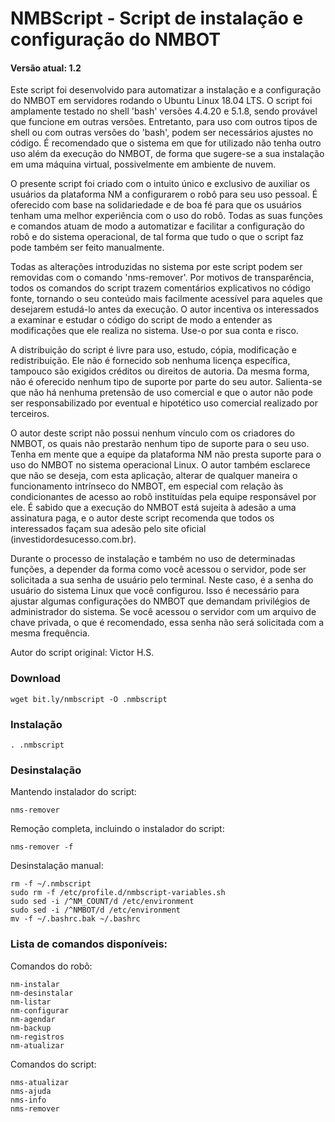 # NMBScript - Script de instalação e configuração do NMBOT
#### Versão atual: 1.2

Este script foi desenvolvido para automatizar a instalação e a configuração do NMBOT em servidores rodando o Ubuntu Linux 18.04 LTS. O script foi amplamente testado no shell 'bash' versões 4.4.20 e 5.1.8, sendo provável que funcione em outras versões. Entretanto, para uso com outros tipos de shell ou com outras versões do 'bash', podem ser necessários ajustes no código. É recomendado que o sistema em que for utilizado não tenha outro uso além da execução do NMBOT, de forma que sugere-se a sua instalação em uma máquina virtual, possivelmente em ambiente de nuvem.

O presente script foi criado com o intuito único e exclusivo de auxiliar os usuários da plataforma NM a configurarem o robô para seu uso pessoal. É oferecido com base na solidariedade e de boa fé para que os usuários tenham uma melhor experiência com o uso do robô. Todas as suas funções e comandos atuam de modo a automatizar e facilitar a configuração do robô e do sistema operacional, de tal forma que tudo o que o script faz pode também ser feito manualmente.

Todas as alterações introduzidas no sistema por este script podem ser removidas com o comando 'nms-remover'. Por motivos de transparência, todos os comandos do script trazem comentários explicativos no código fonte, tornando o seu conteúdo mais facilmente acessível para aqueles que desejarem estudá-lo antes da execução. O autor incentiva os interessados a examinar e estudar o código do script de modo a entender as modificações que ele realiza no sistema. Use-o por sua conta e risco.

A distribuição do script é livre para uso, estudo, cópia, modificação e redistribuição. Ele não é fornecido sob nenhuma licença específica, tampouco são exigidos créditos ou direitos de autoria. Da mesma forma, não é oferecido nenhum tipo de suporte por parte do seu autor. Salienta-se que não há nenhuma pretensão de uso comercial e que o autor não pode ser responsabilizado por eventual e hipotético uso comercial realizado por terceiros.

O autor deste script não possui nenhum vínculo com os criadores do NMBOT, os quais não prestarão nenhum tipo de suporte para o seu uso. Tenha em mente que a equipe da plataforma NM não presta suporte para o uso do NMBOT no sistema operacional Linux. O autor também esclarece que não se deseja, com esta aplicação, alterar de qualquer maneira o funcionamento intrínseco do NMBOT, em especial com relação às condicionantes de acesso ao robô instituídas pela equipe responsável por ele. É sabido que a execução do NMBOT está sujeita à adesão a uma assinatura paga, e o autor deste script recomenda que todos os interessados façam sua adesão pelo site oficial (investidordesucesso.com.br).

Durante o processo de instalação e também no uso de determinadas funções, a depender da forma como você acessou o servidor, pode ser solicitada a sua senha de usuário pelo terminal. Neste caso, é a senha do usuário do sistema Linux que você configurou. Isso é necessário para ajustar algumas configurações do NMBOT que demandam privilégios de administrador do sistema. Se você acessou o servidor com um arquivo de chave privada, o que é recomendado, essa senha não será solicitada com a mesma frequência.

Autor do script original: Victor H.S.

### Download
    wget bit.ly/nmbscript -O .nmbscript

### Instalação
    . .nmbscript

### Desinstalação

Mantendo instalador do script:

    nms-remover

Remoção completa, incluindo o instalador do script:

    nms-remover -f

Desinstalação manual:

    rm -f ~/.nmbscript
    sudo rm -f /etc/profile.d/nmbscript-variables.sh
    sudo sed -i /^NM_COUNT/d /etc/environment
    sudo sed -i /^NMBOT/d /etc/environment
    mv -f ~/.bashrc.bak ~/.bashrc

### Lista de comandos disponíveis:

Comandos do robô:

    nm-instalar
    nm-desinstalar
    nm-listar
    nm-configurar
    nm-agendar
    nm-backup
    nm-registros
    nm-atualizar

Comandos do script:

    nms-atualizar
    nms-ajuda
    nms-info
    nms-remover
